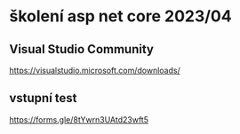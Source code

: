 # školení asp net core 2023/04

## Visual Studio Community
https://visualstudio.microsoft.com/downloads/

## vstupní test
https://forms.gle/8tYwrn3UAtd23wft5
